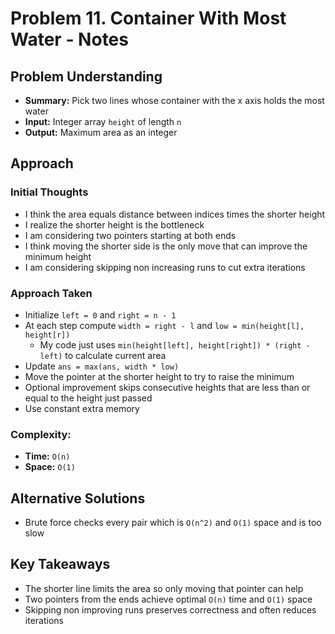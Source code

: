 <!-- Problem 11. Container With Most Water notes -->

# Problem 11. Container With Most Water - Notes

## Problem Understanding

- **Summary:** Pick two lines whose container with the x axis holds the most water
- **Input:** Integer array `height` of length `n`
- **Output:** Maximum area as an integer

## Approach

### Initial Thoughts

- I think the area equals distance between indices times the shorter height
- I realize the shorter height is the bottleneck
- I am considering two pointers starting at both ends
- I think moving the shorter side is the only move that can improve the minimum height
- I am considering skipping non increasing runs to cut extra iterations

### Approach Taken

- Initialize `left = 0` and `right = n - 1`
- At each step compute `width = right - l` and `low = min(height[l], height[r])`
  - My code just uses `min(height[left], height[right]) * (right - left)` to calculate current area
- Update `ans = max(ans, width * low)`
- Move the pointer at the shorter height to try to raise the minimum
- Optional improvement skips consecutive heights that are less than or equal to the height just passed
- Use constant extra memory

### Complexity:

- **Time:** `O(n)`
- **Space:** `O(1)`

<!-- ## Challenges
### Obstacles Faced
-

### Edge Cases
-
-->

## Alternative Solutions

- Brute force checks every pair which is `O(n^2)` and `O(1)` space and is too slow

## Key Takeaways

- The shorter line limits the area so only moving that pointer can help
- Two pointers from the ends achieve optimal `O(n)` time and `O(1)` space
- Skipping non improving runs preserves correctness and often reduces iterations
